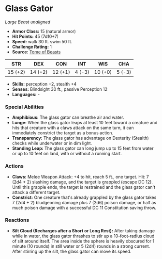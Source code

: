 # Glass Gator

*Large* *Beast* *unaligned*

- **Armor Class:** 15 (natural armor)
- **Hit Points:** 45 (7d10+7)
- **Speed:** walk 30 ft. swim 50 ft.
- **Challenge Rating:** 1
- **Source:** [Tome of Beasts](https://koboldpress.com/kpstore/product/tome-of-beasts-for-5th-edition-print/)

| STR | DEX | CON | INT | WIS | CHA |
| --- | --- | --- | --- | --- | --- |
| 15 (+2) | 14 (+2) | 12 (+1) | 4 (-3) | 10 (+0) | 5 (-3) |

- **Skills:** perception +2, stealth +4
- **Senses:** Blindsight 30 ft., passive Perception 12
- **Languages:** -
### Special Abilities
- **Amphibious:** The glass gator can breathe air and water.
- **Lunge:** When the glass gator leaps at least 10 feet toward a creature and hits that creature with a claws attack on the same turn, it can immediately constrict the target as a bonus action.
- **Transparency:** The glass gator has advantage on Dexterity (Stealth) checks while underwater or in dim light.
- **Standing Leap:** The glass gator can long jump up to 15 feet from water or up to 10 feet on land, with or without a running start.
### Actions
- **Claws:** Melee Weapon Attack: +4 to hit, reach 5 ft., one target. Hit: 7 (2d4 + 2) slashing damage, and the target is grappled (escape DC 12). Until this grapple ends, the target is restrained and the glass gator can't attack a different target.
- **Constrict:** One creature that's already grappled by the glass gator takes 7 (2d4 + 2) bludgeoning damage plus 7 (2d6) poison damage, or half as much poison damage with a successful DC 11 Constitution saving throw.
### Reactions
- **Silt Cloud (Recharges after a Short or Long Rest):** After taking damage while in water, the glass gator thrashes to stir up a 10-foot-radius cloud of silt around itself. The area inside the sphere is heavily obscured for 1 minute (10 rounds) in still water or 5 (2d4) rounds in a strong current. After stirring up the silt, the glass gator can move its speed.
